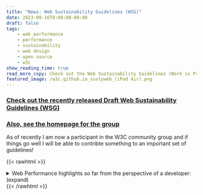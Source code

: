 ```yaml
---
title: "News: Web Sustainability Guidelines (WSG)"
date: 2023-09-16T8:00:00-08:00
draft: false
tags: 
    - web performance
    - performance
    - sustainability
    - web design
    - open source
    - w3c
show_reading_time: true
read_more_copy: Check out the Web Sustainability Guidelines (Work in Progress) published by the W3C Sustainable Web Design Community Group...
featured_image: /w3c.github.io_sustyweb_(iPad Air).png
---
```


### [Check out the recently released Draft Web Sustainability Guidelines (WSG)](https://w3c.github.io/sustyweb/)

### [Also, see the homepage for the group](https://www.w3.org/community/sustyweb/)

As of recently I am now a participant in the W3C community group and if things go well I will be able to contribte something to an important set of guidelines!

{{< rawhtml >}}
<details>
  <summary>Web Performance highlights so far from the perspective of a developer: (expand)</summary>
    <ul>
    <li>2.6 Create a Frictionless Lightweight Experience By Default</li>
    <li>2.7 Avoid Unnecessary Or An Overabundance Of Assets</li>
    <li>2.15 Take a More Sustainable Approach To Image Assets</li>
    <li>2.16 Take a More Sustainable Approach To Media Assets</li>
    <li>2.18 Take a More Sustainable Approach To Typefaces</li>
    <li>3.2 Minify Your HTML, CSS, And JavaScript</li>
   <li> 3.7 Rigorously Assess Third-party Services</li>
   <li> 3.9 Resolve Render Blocking Content</li>
    <li>4.2 Optimize Browser Caching</li>
   <li> 4.3 Compress Your Files</li>
   <li> 4.7 Frequency For Refresh Is Relevant To Visitor Needs</li>
   <li> 4.10 Use Edge Computing</li>
   <li> 5.27 Define Performance And Environmental Budgets</li>
    <ul>
</details>
{{< /rawhtml >}}
